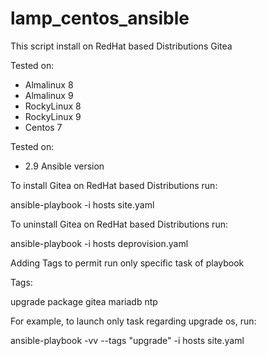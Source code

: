 # lamp_centos_ansible


This script install on RedHat based Distributions Gitea

Tested on:

- Almalinux 8
- Almalinux 9
- RockyLinux 8
- RockyLinux 9
- Centos 7

Tested on:

- 2.9 Ansible version


To install Gitea on RedHat based Distributions run:

ansible-playbook -i hosts site.yaml

To uninstall Gitea on RedHat based Distributions run:

ansible-playbook -i hosts deprovision.yaml

Adding Tags to permit run only specific task of playbook

Tags:

upgrade
package
gitea
mariadb
ntp

For example, to launch only task regarding upgrade os, run:
 
ansible-playbook -vv --tags "upgrade" -i hosts site.yaml

